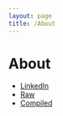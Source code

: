 ```yaml
---
layout: page
title: /About
---
```


# About

- [LinkedIn](https://marlon.vandenhoek.aero)
- [Raw](/data/resume_raw.json)
- [Compiled](link_to_compiled)

